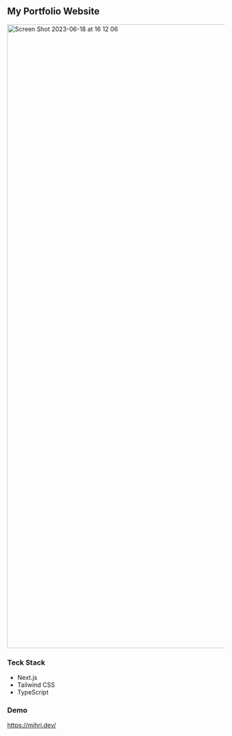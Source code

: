 ## My Portfolio Website 

<img width="1440" alt="Screen Shot 2023-06-18 at 16 12 06" src="https://github.com/mihrilp/filmophile/assets/58886855/b71eef72-1784-4313-b0ae-d2dbd9ddcf09">

### Teck Stack
- Next.js
- Tailwind CSS
- TypeScript

### Demo 
https://mihri.dev/

